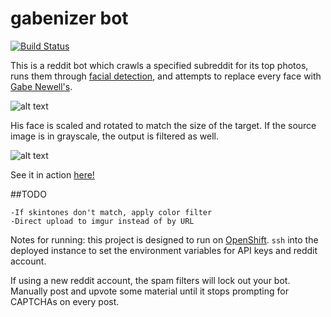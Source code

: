 # gabenizer bot

[![Build Status](https://travis-ci.org/revan/gabenizer.svg?branch=master)](https://travis-ci.org/revan/gabenizer)

This is a reddit bot which crawls a specified subreddit for its top photos, runs them through
[facial detection](http://skybiometry.com/), and attempts to replace every face with
[Gabe Newell's](http://en.wikipedia.org/wiki/Gabe_Newell).

![alt text](https://raw.github.com/revansopher/gabenizer/master/gaben.png "Our Lord and Savior")

His face is scaled and rotated to match the size of the target.
If the source image is in grayscale, the output is filtered as well.

![alt text](https://raw.github.com/revansopher/gabenizer/master/demo.png "A demo image")

See it in action [here!](http://www.reddit.com/r/gentlemangabers)

##TODO

	-If skintones don't match, apply color filter
    -Direct upload to imgur instead of by URL

Notes for running: this project is designed to run on [OpenShift](https://www.openshift.com/).
`ssh` into the deployed instance to set the environment variables for API keys and reddit account.

If using a new reddit account, the spam filters will lock out your bot.
Manually post and upvote some material until it stops prompting for CAPTCHAs on every post.
